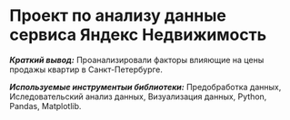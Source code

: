 # Проект по анализу данные сервиса Яндекс Недвижимость

***Краткий вывод:*** Проанализировали факторы влияющие на цены продажы квартир в Санкт-Петербурге.

***Используемые инструментыи библиотеки:*** Предобработка данных, Иследовательский анализ данных, Визуализация данных, Python, Pandas, Matplotlib. 

 
